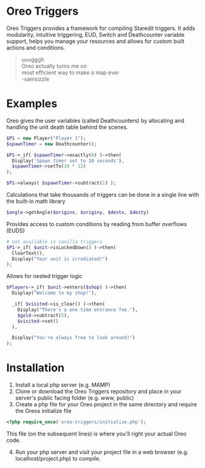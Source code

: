 # Oreo Triggers
Oreo Triggers provides a framework for compiling Staredit triggers. It adds modularity, intuitive triggering, EUD, Switch and Deathcounter variable support, helps you manage your resources and allows for custom built actions and conditions.

> uuugggh  
> Oreo actually turns me on  
> most efficient way to make a map ever  
> -samsizzle

# Examples
Oreo gives the user variables (called Deathcounters) by allocating and handling the unit death table behind the scenes.

```php
$P1 = new Player("Player 1");
$spawnTimer = new Deathcounter();

$P1->_if( $spawnTimer->exactly(0) )->then(
  Display('Spawn timer set to 10 seconds'),
  $spawnTimer->setTo(10 * 12)
);

$P1->always( $spawnTimer->subtract(1) );
```

Calculations that take thousands of triggers can be done in a single line with the built-in math library
```php
$angle->getAngle($originx, $originy, $destx, $desty)
```

Provides access to custom conditions by reading from buffer overflows (EUDS)
```php
# not available in vanilla triggers
$P1->_if( $unit->isLockedDown() )->then(
  ClearText(),
  Display("Your unit is irradiated!")
);
```

Allows for nested trigger logic
```php
$Players->_if( $unit->enters($shop) )->then(
  Display("Welcome to my shop!"),

  _if( $visited->is_clear() )->then(
    Display("There's a one time entrance fee."),
    $gold->subtract(5),
    $visited->set()
  ),  

  Display("You're always free to look around!")
);
```

# Installation
1. Install a local php server (e.g. MAMP)
2. Clone or download the Oreo Triggers repository and place in your server's public facing folder (e.g. www, public)
3. Create a php file for your Oreo project in the same directory and require the Oreos initialize file
  ```php
  <?php require_once('oreo-triggers/initialize.php');
  ```
  This file (on the subsequent lines) is where you'll right your actual Oreo code.

4. Run your php server and visit your project file in a web browser (e.g. localhost/project.php) to compile.
